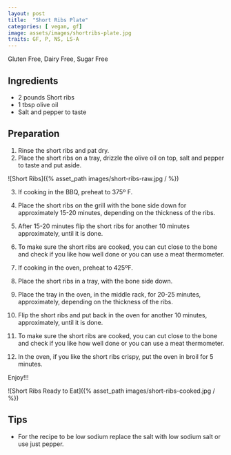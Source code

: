 ```yaml
---
layout: post
title:  "Short Ribs Plate"
categories: [ vegan, gf]
image: assets/images/shortribs-plate.jpg
traits: GF, P, NS, LS-A
---
```


Gluten Free, Dairy Free, Sugar Free


## Ingredients

* 2 pounds Short ribs 
* 1 tbsp olive oil
* Salt and pepper to taste
	


## Preparation

1. Rinse the short ribs and pat dry.
2. Place the short ribs on a tray, drizzle the olive oil on top, salt and pepper to taste and put aside.


![Short Ribs]({% asset_path images/short-ribs-raw.jpg / %})


3. If cooking in the BBQ, preheat to 375º F. 
4. Place the short ribs on the grill with the bone side down for approximately 15-20 minutes, depending on the thickness of the ribs.
5. After 15-20 minutes flip the short ribs for another 10 minutes approximately, until it is done.  
6. To make sure the short ribs are cooked, you can cut close to the bone and check if you like how well done or you can use a meat thermometer.

7. If cooking in the oven, preheat to 425ºF.
8. Place the short ribs in a tray, with the bone side down.
9. Place the tray in the oven, in the middle rack, for 20-25 minutes, approximately, depending on the thickness of the ribs.
10. Flip the short ribs and put back in the oven for another 10 minutes, approximately, until it is done. 
11. To make sure the short ribs are cooked, you can cut close to the bone and check if you like how well done or you can use a meat thermometer. 
12. In the oven, if you like the short ribs crispy, put the oven in broil for 5 minutes.
 
 Enjoy!!!

![Short Ribs Ready to Eat]({% asset_path images/short-ribs-cooked.jpg / %})




## Tips

* For the recipe to be low sodium replace the salt with low sodium salt or use just pepper.

